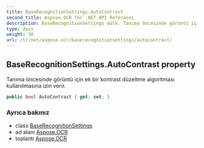 ```yaml
---
title: BaseRecognitionSettings.AutoContrast
second_title: Aspose.OCR for .NET API Referansı
description: BaseRecognitionSettings mülk. Tanıma öncesinde görüntü için ek bir kontrast düzeltme algoritması kullanılmasına izin verir.
type: docs
weight: 30
url: /tr/net/aspose.ocr/baserecognitionsettings/autocontrast/
---
```

## BaseRecognitionSettings.AutoContrast property

Tanıma öncesinde görüntü için ek bir kontrast düzeltme algoritması kullanılmasına izin verir.

```csharp
public bool AutoContrast { get; set; }
```

### Ayrıca bakınız

* class [BaseRecognitionSettings](../)
* ad alanı [Aspose.OCR](../../baserecognitionsettings/)
* toplantı [Aspose.OCR](../../../)


